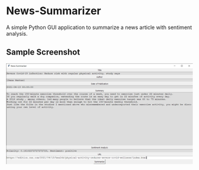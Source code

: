 # News-Summarizer

A simple Python GUI application to summarize a news article with sentiment analysis.

## Sample Screenshot

![](sample_screenshot.png)